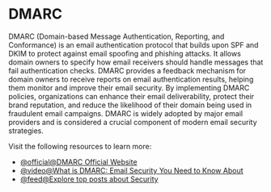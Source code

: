 # DMARC

DMARC (Domain-based Message Authentication, Reporting, and Conformance) is an email authentication protocol that builds upon SPF and DKIM to protect against email spoofing and phishing attacks. It allows domain owners to specify how email receivers should handle messages that fail authentication checks. DMARC provides a feedback mechanism for domain owners to receive reports on email authentication results, helping them monitor and improve their email security. By implementing DMARC policies, organizations can enhance their email deliverability, protect their brand reputation, and reduce the likelihood of their domain being used in fraudulent email campaigns. DMARC is widely adopted by major email providers and is considered a crucial component of modern email security strategies.

Visit the following resources to learn more:

- [@official@DMARC Official Website](https://dmarc.org/)
- [@video@What is DMARC: Email Security You Need to Know About](https://www.youtube.com/watch?v=zLxJLKf-ua8)
- [@feed@Explore top posts about Security](https://app.daily.dev/tags/security?ref=roadmapsh)
